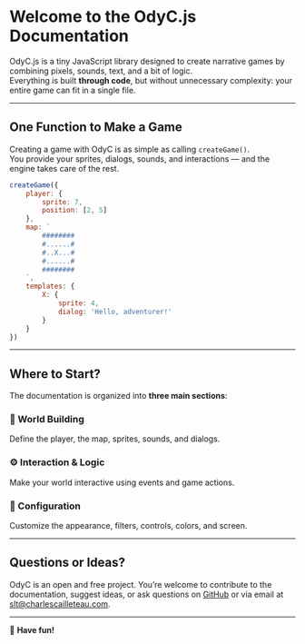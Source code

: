 <script>
import Emoji from '../../../lib/ui/Doc/Emoji.svelte'
</script>

# <Emoji src="✨" /> Welcome to the OdyC.js Documentation

OdyC.js is a tiny JavaScript library designed to create narrative games by combining pixels, sounds, text, and a bit of logic.  
Everything is built **through code**, but without unnecessary complexity: your entire game can fit in a single file.

---

## <Emoji src="🎮" /> One Function to Make a Game

Creating a game with OdyC is as simple as calling `createGame()`.  
You provide your sprites, dialogs, sounds, and interactions — and the engine takes care of the rest.

```js
createGame({
	player: {
		sprite: 7,
		position: [2, 5]
	},
	map: `
		########
		#......#
		#..X...#
		#......#
		########
	`,
	templates: {
		X: {
			sprite: 4,
			dialog: 'Hello, adventurer!'
		}
	}
})
```

---

## <Emoji src="🧭" /> Where to Start?

The documentation is organized into **three main sections**:

### 🧱 World Building

Define the player, the map, sprites, sounds, and dialogs.

### ⚙️ Interaction & Logic

Make your world interactive using events and game actions.

### 🎨 Configuration

Customize the appearance, filters, controls, colors, and screen.

---

## <Emoji src="📫" /> Questions or Ideas?

OdyC is an open and free project.
You’re welcome to contribute to the documentation, suggest ideas, or ask questions on [GitHub](https://github.com/achtaitaipai/odyc) or via email at [slt@charlescailleteau.com](mailto:slt@charlescailleteau.com).

---

💫 **Have fun!**
